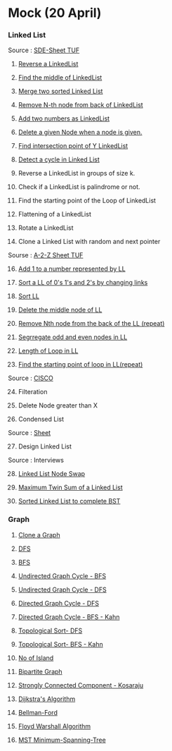 # Mock (20 April)

### Linked List

Source : [SDE-Sheet TUF](https://takeuforward.org/interviews/strivers-sde-sheet-top-coding-interview-problems/) 

1. [Reverse a LinkedList](https://leetcode.com/problems/reverse-linked-list/)
     
2. [Find the middle of LinkedList](https://leetcode.com/problems/middle-of-the-linked-list/)

3. [Merge two sorted Linked List](https://leetcode.com/problems/merge-two-sorted-lists/description/)

4. [Remove N-th node from back of LinkedList](https://leetcode.com/problems/remove-nth-node-from-end-of-list/description/)

5. [Add two numbers as LinkedList](https://leetcode.com/problems/add-two-numbers/)

6. [Delete a given Node when a node is given.](https://leetcode.com/problems/delete-node-in-a-linked-list/description/)

7. [Find intersection point of Y LinkedList](https://leetcode.com/problems/intersection-of-two-linked-lists/description/)

8. [Detect a cycle in Linked List](https://leetcode.com/problems/linked-list-cycle/description/)

9. Reverse a LinkedList in groups of size k.

10. Check if a LinkedList is palindrome or not.

11. Find the starting point of the Loop of LinkedList

12. Flattening of a LinkedList

13. Rotate a LinkedList

14. Clone a Linked List with random and next pointer


Sourse : [A-2-Z Sheet TUF](https://takeuforward.org/strivers-a2z-dsa-course/strivers-a2z-dsa-course-sheet-2) 

16. [Add 1 to a number represented by LL](https://www.naukri.com/code360/problems/add-one-to-linked-list_920557?leftPanelTabValue=PROBLEM)

17. [Sort a LL of 0's 1's and 2's by changing links](https://www.naukri.com/code360/problems/sort-linked-list-of-0s-1s-2s_1071937)

18. [Sort LL](https://leetcode.com/problems/sort-list/description/)

19. [Delete the middle node of LL](https://leetcode.com/problems/delete-the-middle-node-of-a-linked-list/)

20. [Remove Nth node from the back of the LL (repeat)](https://leetcode.com/problems/remove-nth-node-from-end-of-list/)

21. [Segrregate odd and even nodes in LL](https://leetcode.com/problems/odd-even-linked-list/description/)

22. [Length of Loop in LL](https://www.naukri.com/code360/problems/find-length-of-loop_8160455)

23. [Find the starting point of loop in LL(repeat)](https://leetcode.com/problems/linked-list-cycle-ii/)

Source : [CISCO](https://leetcode.com/discuss/post/6638137/cisco-oa-linked-list-all-by-anujcodez-ok6u/)

24. Filteration

25. Delete Node greater than X

26. Condensed List

Source : [Sheet](https://leetcode.com/discuss/post/6638137/cisco-oa-linked-list-all-by-anujcodez-ok6u/)

27. Design Linked List

Source : Interviews

28. [Linked List Node Swap](https://leetcode.com/discuss/post/957892/amazon-round-1-interview-linkedlist-node-uw1o/)

29. [Maximum Twin Sum of a Linked List](https://leetcode.com/discuss/post/2024323/amazon-oa-sum-of-subarray-linkedlist-by-99dti/)

30. [Sorted Linked List to complete BST](https://leetcode.com/discuss/post/2682309/intuit-online-sorted-linked-list-to-comp-d4bu/)



### Graph

1. [Clone a Graph]()

2. [DFS](https://www.geeksforgeeks.org/problems/depth-first-traversal-for-a-graph/0)

3. [BFS](https://www.geeksforgeeks.org/problems/bfs-traversal-of-graph/1)

4. [Undirected Graph Cycle - BFS](https://www.geeksforgeeks.org/problems/detect-cycle-in-an-undirected-graph/0)

5. [Undirected Graph Cycle - DFS](https://www.geeksforgeeks.org/problems/detect-cycle-in-an-undirected-graph/0)

6. [Directed Graph Cycle - DFS](https://www.geeksforgeeks.org/problems/detect-cycle-in-a-directed-graph/1)

7. [Directed Graph Cycle - BFS - Kahn](https://www.geeksforgeeks.org/problems/detect-cycle-in-a-directed-graph/1)

8. [Topological Sort- DFS](https://www.geeksforgeeks.org/problems/topological-sort/0)

9. [Topological Sort- BFS - Kahn](https://www.geeksforgeeks.org/problems/topological-sort/0)

10. [No of Island](https://leetcode.com/problems/number-of-islands/description/)

11. [Bipartite Graph](https://leetcode.com/problems/is-graph-bipartite/description/)

12. [Strongly Connected Component - Kosaraju](https://www.geeksforgeeks.org/problems/strongly-connected-components-kosarajus-algo/0)

13. [Dijkstra's Algorithm](https://www.geeksforgeeks.org/problems/implementing-dijkstra-set-1-adjacency-matrix/1)

14. [Bellman-Ford](https://www.geeksforgeeks.org/problems/distance-from-the-source-bellman-ford-algorithm/1)

15. [Floyd Warshall Algorithm](https://www.geeksforgeeks.org/problems/implementing-floyd-warshall2042/1)

16. [MST Minimum-Spanning-Tree](https://www.geeksforgeeks.org/problems/minimum-spanning-tree/1)

